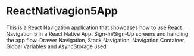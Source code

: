 # ReactNativagion5App
This is a React Navigation application that showcases how to use React Navigation 5 in a React Native App.
Sign-In/Sign-Up screens and handling the app flow. 
Drawer Navigation, Stack Navigation, Navigation Container, Global Variables and AsyncStorage used
